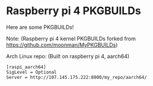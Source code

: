 Raspberry pi 4 PKGBUILDs
===========
Here are some PKGBUILDs!


Note: (Raspberry pi 4 kernel PKGBUILDs forked from https://github.com/moonman/MyPKGBUILDs)

Arch Linux repo: (Built on raspberry pi 4, aarch64)
```
[raspi_aarch64]
SigLevel = Optional
Server = http://107.145.175.222:8000/my_repo/aarch64/
```

